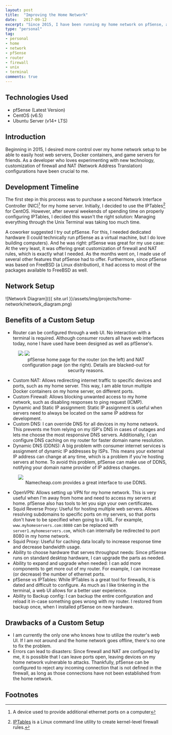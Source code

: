 ```yaml
---
layout: post
title:  "Improving the Home Network"
date:   2017-09-12
excerpt: "Since 2015, I have been running my home network on pfSense, an open source router and firewall distribution, due to my frustration with the lack of customization of traditionally \"store bought\" routers. This ongoing process has given me the ability to easily fix home network issues without the help of a third-party, block unwanted requests being made to my home network, and allowed me to host various applications on my home server."
type: "personal"
tag:
- personal
- home
- network
- pfSense
- router
- firewall
- unix
- terminal
comments: true
---
```

## Technologies Used
* pfSense (Latest Version)
* CentOS (v6.5)
* Ubuntu Server (v14+ LTS)

## Introduction
Beginning in 2015, I desired more control over my home network setup to be able to easily host web servers, Docker containers, and game servers for friends. As a developer who loves experimenting with new technology, customization of firewall and NAT (Network Address Translation) configurations have been crucial to me.

## Development Timeline
The first step in this process was to purchase a second Network Interface Controller (NIC)[^1] for my home server. Initially, I decided to use the IPTables[^2] for CentOS. However, after several weekends of spending time on properly configuring IPTables, I decided this wasn't the right solution: Managing everything through the Unix Terminal was taking too much time.

A coworker suggested I try out pfSense. For this, I needed dedicated hardware (I could technically run pfSense as a virtual machine, but I do love building computers). And he was right: pfSense was great for my use case: At the very least, it was offering great customization of firewall and NAT rules, which is exactly what I needed. As the months went on, I made use of several other features that pfSense had to offer. Furthermore, since pfSense was based on FreeBSD (a Linux distribution), it had access to most of the packages available to FreeBSD as well.

## Network Setup
![Network Diagram]({{ site.url }}/assets/img/projects/home-network/network_diagram.png)

## Benefits of a Custom Setup
* Router can be configured through a web UI. No interaction with a terminal is required. Although consumer routers all have web interfaces today, none I have used have been designed as well as pfSense's.

<figure class="half">
  <a href="{{ site.url }}/assets/img/projects/home-network/pfsense-main.png"><img src="{{ site.url }}/assets/img/projects/home-network/pfsense-main.png"></a>
  <a href="{{ site.url }}/assets/img/projects/home-network/pfsense-nat.png"><img src="{{ site.url }}/assets/img/projects/home-network/pfsense-nat.png"></a>
  <center><figcaption>pfSense home page for the router (on the left) and NAT configuration page (on the right). Details are blacked-out for security reasons.</figcaption></center>
</figure>

* Custom NAT: Allows redirecting internet traffic to specific devices and ports, such as my home server. This way, I am able torun multiple Docker containers on my home server, on different ports.
* Custom Firewall: Allows blocking unwanted access to my home network, such as disabling responses to ping request (ICMP).
* Dynamic and Static IP assignment: Static IP assignment is useful when servers need to always be located on the same IP address for development.
* Custom DNS: I can override DNS for all devices in my home network. This prevents me from relying on my ISP's DNS in cases of outages and lets me choose the most responsive DNS servers. Additionally, I can configure DNS caching on my router for faster domain name resolution.
* Dynamic DNS (DDNS): A big problem with consumer internet services is assignment of dynamic IP addresses by ISPs. This means your external IP address can change at any time, which is a problem if 
you're hosting servers at home. To avoid this problem, pfSense can make use of DDNS, notifying your domain name provider of IP address changes.

<figure>
  <a href="{{ site.url }}/assets/img/projects/home-network/namecheap-ddns.png"><img src="{{ site.url }}/assets/img/projects/home-network/namecheap-ddns.png"></a>
  <center><figcaption>Namecheap.com provides a great interface to use DDNS.</figcaption></center>
</figure>

* OpenVPN: Allows setting up VPN for my home network. This is very useful when I'm away from home and need to access my servers at home. pfSense also has tools to let you sign your own certificates.
* Squid Reverse Proxy: Useful for hosting multiple web servers. Allows resolving subdomains to specific ports on my servers, so that ports don't have to be specified when going to a URL. For example, `www.myhomeservers.com:8080` can be replaced with `server1.myhomeservers.com`, which can internally be redirected to port 8080 in my home network.
* Squid Proxy: Useful for caching data locally to increase response time and decrease bandwidth usage.
* Ability to choose hardware that serves throughput needs: Since pfSense runs on standard desktop hardware, I can upgrade the parts as needed.
* Ability to expand and upgrade when needed: I can add more components to get more out of my router. For example, I can increase (or decrease) the number of ethernet ports.
* pfSense vs IPTables: While IPTables is a great tool for firewalls, it is dated and difficult to configure. As much as I like tinkering in the terminal, a web UI allows for a better user experience.
* Ability to Backup config: I can backup the entire configuration and reload it in-case something goes wrong with my router. I restored from backup once, when I installed pfSense on new hardware.

## Drawbacks of a Custom Setup
* I am currently the only one who knows how to utilize the router's web UI. If I am not around and the home network goes offline, there's no one to fix the problem.
* Errors can lead to disasters: Since firewall and NAT are configured by me, it is possible that I can leave ports open, leaving devices on my home network vulnerable to attacks. Thankfully, pfSense can be configured to reject any incoming connection that is not defined in the firewall, as long as those connections have not been established from the home network.

## Footnotes
[^1]: A device used to provide additional ethernet ports on a computer
[^2]: [IPTables](https://wiki.centos.org/HowTos/Network/IPTables) is a Linux command line utility to create kernel-level firewall rules.
